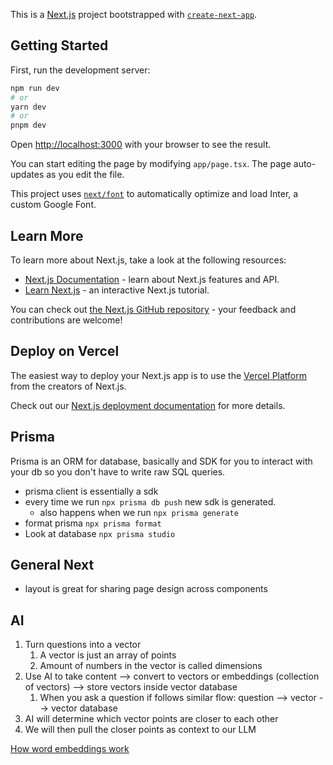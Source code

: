 This is a [Next.js](https://nextjs.org/) project bootstrapped with [`create-next-app`](https://github.com/vercel/next.js/tree/canary/packages/create-next-app).

## Getting Started

First, run the development server:

```bash
npm run dev
# or
yarn dev
# or
pnpm dev
```

Open [http://localhost:3000](http://localhost:3000) with your browser to see the result.

You can start editing the page by modifying `app/page.tsx`. The page auto-updates as you edit the file.

This project uses [`next/font`](https://nextjs.org/docs/basic-features/font-optimization) to automatically optimize and load Inter, a custom Google Font.

## Learn More

To learn more about Next.js, take a look at the following resources:

- [Next.js Documentation](https://nextjs.org/docs) - learn about Next.js features and API.
- [Learn Next.js](https://nextjs.org/learn) - an interactive Next.js tutorial.

You can check out [the Next.js GitHub repository](https://github.com/vercel/next.js/) - your feedback and contributions are welcome!

## Deploy on Vercel

The easiest way to deploy your Next.js app is to use the [Vercel Platform](https://vercel.com/new?utm_medium=default-template&filter=next.js&utm_source=create-next-app&utm_campaign=create-next-app-readme) from the creators of Next.js.

Check out our [Next.js deployment documentation](https://nextjs.org/docs/deployment) for more details.

## Prisma

Prisma is an ORM for database, basically and SDK for you to interact with your db so you don't have to write raw SQL queries.

- prisma client is essentially a sdk
- every time we run `npx prisma db push` new sdk is generated.
  - also happens when we run `npx prisma generate`
- format prisma `npx prisma format`
- Look at database `npx prisma studio`

## General Next

- layout is great for sharing page design across components

## AI

1. Turn questions into a vector
   1. A vector is just an array of points
   2. Amount of numbers in the vector is called dimensions
2. Use AI to take content --> convert to vectors or embeddings (collection of vectors) --> store vectors inside vector database
   1. When you ask a question if follows similar flow: question --> vector --> vector database
3. AI will determine which vector points are closer to each other
4. We will then pull the closer points as context to our LLM

[How word embeddings work](https://openai.com/blog/introducing-text-and-code-embeddings)